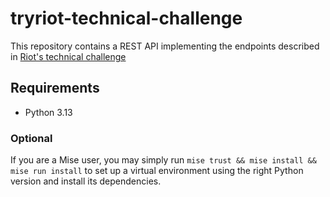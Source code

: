 # tryriot-technical-challenge

This repository contains a REST API implementing the endpoints described in [Riot's technical challenge](https://github.com/tryriot/take-home)

## Requirements

* Python 3.13

### Optional

If you are a Mise user, you may simply run `mise trust && mise install && mise run install` to set up a virtual environment using the right Python version and install its dependencies.
